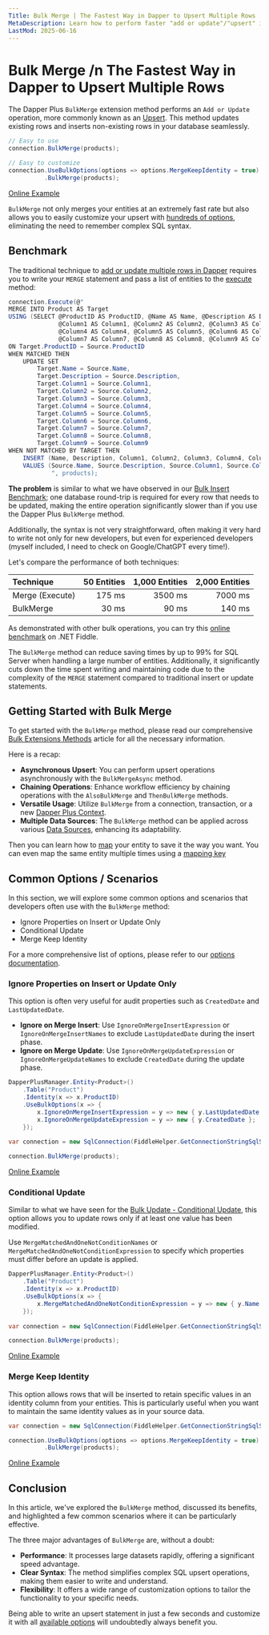 ```yaml
---
Title: Bulk Merge | The Fastest Way in Dapper to Upsert Multiple Rows
MetaDescription: Learn how to perform faster "add or update"/"upsert" in Dapper using the Bulk Merge method, understand why it's essential, and explore some common scenarios.
LastMod: 2025-06-16
---
```


# Bulk Merge /n The Fastest Way in Dapper to Upsert Multiple Rows

The Dapper Plus `BulkMerge` extension method performs an `Add or Update` operation, more commonly known as an [Upsert](https://en.wikipedia.org/wiki/Merge_(SQL)). This method updates existing rows and inserts non-existing rows in your database seamlessly.

```csharp
// Easy to use
connection.BulkMerge(products);

// Easy to customize
connection.UseBulkOptions(options => options.MergeKeepIdentity = true)
		  .BulkMerge(products);
```

[Online Example](https://dotnetfiddle.net/v5stH2)

`BulkMerge` not only merges your entities at an extremely fast rate but also allows you to easily customize your upsert with [hundreds of options](/options), eliminating the need to remember complex SQL syntax.

## Benchmark

The traditional technique to [add or update multiple rows in Dapper](https://www.learndapper.com/saving-data/insert#dapper-insert-multiple-rows) requires you to write your `MERGE` statement and pass a list of entities to the [execute](https://www.learndapper.com/non-query) method:

```csharp
connection.Execute(@"
MERGE INTO Product AS Target
USING (SELECT @ProductID AS ProductID, @Name AS Name, @Description AS Description,
              @Column1 AS Column1, @Column2 AS Column2, @Column3 AS Column3,
              @Column4 AS Column4, @Column5 AS Column5, @Column6 AS Column6,
              @Column7 AS Column7, @Column8 AS Column8, @Column9 AS Column9) AS Source
ON Target.ProductID = Source.ProductID
WHEN MATCHED THEN
    UPDATE SET
        Target.Name = Source.Name,
        Target.Description = Source.Description,
        Target.Column1 = Source.Column1,
        Target.Column2 = Source.Column2,
        Target.Column3 = Source.Column3,
        Target.Column4 = Source.Column4,
        Target.Column5 = Source.Column5,
        Target.Column6 = Source.Column6,
        Target.Column7 = Source.Column7,
        Target.Column8 = Source.Column8,
        Target.Column9 = Source.Column9
WHEN NOT MATCHED BY TARGET THEN
    INSERT (Name, Description, Column1, Column2, Column3, Column4, Column5, Column6, Column7, Column8, Column9)
    VALUES (Source.Name, Source.Description, Source.Column1, Source.Column2, Source.Column3, Source.Column4, Source.Column5, Source.Column6, Source.Column7, Source.Column8, Source.Column9);
			", products);
```

**The problem** is similar to what we have observed in our [Bulk Insert Benchmark](/bulk-insert#benchmark); one database round-trip is required for every row that needs to be updated, making the entire operation significantly slower than if you use the Dapper Plus `BulkMerge` method.

Additionally, the syntax is not very straightforward, often making it very hard to write not only for new developers, but even for experienced developers (myself included, I need to check on Google/ChatGPT every time!).

Let's compare the performance of both techniques:

| Technique        | 50 Entities | 1,000 Entities | 2,000 Entities |
| :--------------- | -----------:| --------------:| --------------:|
| Merge (Execute)  | 175 ms      | 3500 ms        | 7000 ms        |
| BulkMerge        | 30 ms       | 90 ms          | 140 ms         |

As demonstrated with other bulk operations, you can try this [online benchmark](https://dotnetfiddle.net/piaZmp) on .NET Fiddle.

The `BulkMerge` method can reduce saving times by up to 99% for SQL Server when handling a large number of entities. Additionally, it significantly cuts down the time spent writing and maintaining code due to the complexity of the `MERGE` statement compared to traditional insert or update statements.

## Getting Started with Bulk Merge

To get started with the `BulkMerge` method, please read our comprehensive [Bulk Extensions Methods](/bulk-extensions-methods) article for all the necessary information.

Here is a recap:

- **Asynchronous Upsert**: You can perform upsert operations asynchronously with the `BulkMergeAsync` method.
- **Chaining Operations**: Enhance workflow efficiency by chaining operations with the `AlsoBulkMerge` and `ThenBulkMerge` methods.
- **Versatile Usage**: Utilize `BulkMerge` from a connection, transaction, or a new [Dapper Plus Context](/dapper-plus-context).
- **Multiple Data Sources**: The `BulkMerge` method can be applied across various [Data Sources](/data-source), enhancing its adaptability.

Then you can learn how to [map](/mapping) your entity to save it the way you want. You can even map the same entity multiple times using a [mapping key](/mapping-key)

## Common Options / Scenarios

In this section, we will explore some common options and scenarios that developers often use with the `BulkMerge` method:

- Ignore Properties on Insert or Update Only
- Conditional Update
- Merge Keep Identity

For a more comprehensive list of options, please refer to our [options documentation](/options).

### Ignore Properties on Insert or Update Only

This option is often very useful for audit properties such as `CreatedDate` and `LastUpdatedDate`.

- **Ignore on Merge Insert**: Use `IgnoreOnMergeInsertExpression` or `IgnoreOnMergeInsertNames` to exclude `LastUpdatedDate` during the insert phase.
- **Ignore on Merge Update**: Use `IgnoreOnMergeUpdateExpression` or `IgnoreOnMergeUpdateNames` to exclude `CreatedDate` during the update phase.

```csharp
DapperPlusManager.Entity<Product>()
	.Table("Product")
	.Identity(x => x.ProductID)
	.UseBulkOptions(x => {
		x.IgnoreOnMergeInsertExpression = y => new { y.LastUpdatedDate };
		x.IgnoreOnMergeUpdateExpression = y => new { y.CreatedDate };
	});
	
var connection = new SqlConnection(FiddleHelper.GetConnectionStringSqlServer());

connection.BulkMerge(products);
```

[Online Example](https://dotnetfiddle.net/KnXMdZ)

### Conditional Update

Similar to what we have seen for the [Bulk Update - Conditional Update](/bulk-update#conditional-update), this option allows you to update rows only if at least one value has been modified.

Use `MergeMatchedAndOneNotConditionNames` or `MergeMatchedAndOneNotConditionExpression` to specify which properties must differ before an update is applied.

```csharp
DapperPlusManager.Entity<Product>()
	.Table("Product")
	.Identity(x => x.ProductID)
	.UseBulkOptions(x => {
		x.MergeMatchedAndOneNotConditionExpression = y => new { y.Name };
	});
	
var connection = new SqlConnection(FiddleHelper.GetConnectionStringSqlServer());

connection.BulkMerge(products);
```

[Online Example](https://dotnetfiddle.net/UbOQVY)

### Merge Keep Identity

This option allows rows that will be inserted to retain specific values in an identity column from your entities. This is particularly useful when you want to maintain the same identity values as in your source data.

```csharp
var connection = new SqlConnection(FiddleHelper.GetConnectionStringSqlServer());

connection.UseBulkOptions(options => options.MergeKeepIdentity = true)
		  .BulkMerge(products);
```

[Online Example](https://dotnetfiddle.net/72fytT)

## Conclusion

In this article, we've explored the `BulkMerge` method, discussed its benefits, and highlighted a few common scenarios where it can be particularly effective.

The three major advantages of `BulkMerge` are, without a doubt:
- **Performance**: It processes large datasets rapidly, offering a significant speed advantage.
- **Clear Syntax**: The method simplifies complex SQL upsert operations, making them easier to write and understand.
- **Flexibility**: It offers a wide range of customization options to tailor the functionality to your specific needs.

Being able to write an upsert statement in just a few seconds and customize it with all [available options](/options) will undoubtedly always benefit you.
